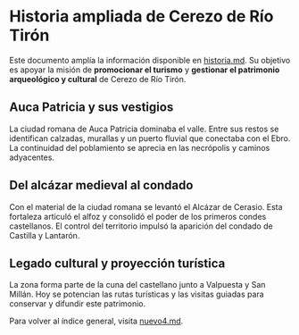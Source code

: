 # Historia ampliada de Cerezo de Río Tirón

Este documento amplía la información disponible en [historia.md](historia.md).
Su objetivo es apoyar la misión de **promocionar el turismo** y **gestionar el
patrimonio arqueológico y cultural** de Cerezo de Río Tirón.

## Auca Patricia y sus vestigios
La ciudad romana de Auca Patricia dominaba el valle. Entre sus restos se
identifican calzadas, murallas y un puerto fluvial que conectaba con el Ebro.
La continuidad del poblamiento se aprecia en las necrópolis y caminos
adyacentes.

## Del alcázar medieval al condado
Con el material de la ciudad romana se levantó el Alcázar de Cerasio.
Esta fortaleza articuló el alfoz y consolidó el poder de los primeros condes
castellanos. El control del territorio impulsó la aparición del condado de
Castilla y Lantarón.

## Legado cultural y proyección turística
La zona forma parte de la cuna del castellano junto a Valpuesta y San Millán.
Hoy se potencian las rutas turísticas y las visitas guiadas para conservar y
difundir este patrimonio.

Para volver al índice general, visita [nuevo4.md](../nuevo4.md).
